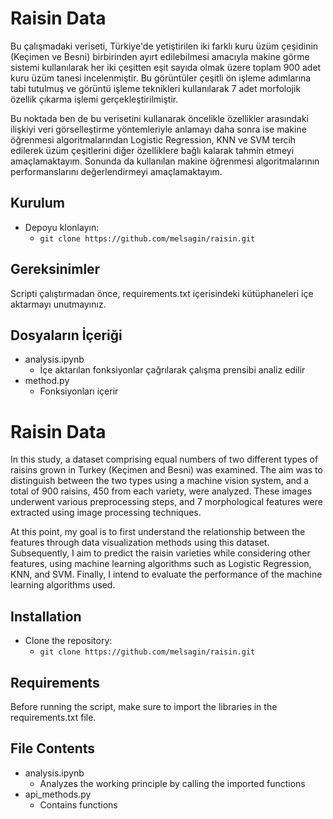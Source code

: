 # Raisin Data
Bu çalışmadaki veriseti, Türkiye'de yetiştirilen iki farklı kuru üzüm çeşidinin (Keçimen ve Besni) birbirinden ayırt edilebilmesi amacıyla makine görme sistemi kullanılarak her iki çeşitten eşit sayıda olmak üzere toplam 900 adet kuru üzüm tanesi incelenmiştir. Bu görüntüler çeşitli ön işleme adımlarına tabi tutulmuş ve görüntü işleme teknikleri kullanılarak 7 adet morfolojik özellik çıkarma işlemi gerçekleştirilmiştir. 

Bu noktada ben de bu verisetini kullanarak öncelikle özellikler arasındaki ilişkiyi veri görselleştirme yöntemleriyle anlamayı daha sonra ise makine öğrenmesi algoritmalarından Logistic Regression, KNN ve SVM tercih edilerek üzüm çeşitlerini diğer özelliklere bağlı kalarak tahmin etmeyi amaçlamaktayım. Sonunda da kullanılan makine öğrenmesi algoritmalarının performanslarını değerlendirmeyi amaçlamaktayım.

## Kurulum
- Depoyu klonlayın:
    - `git clone https://github.com/melsagin/raisin.git`

## Gereksinimler
Scripti çalıştırmadan önce, requirements.txt içerisindeki kütüphaneleri içe aktarmayı unutmayınız.

## Dosyaların İçeriği
- analysis.ipynb
    - İçe aktarılan fonksiyonlar çağrılarak çalışma prensibi analiz edilir
- method.py 
    - Fonksiyonları içerir

# Raisin Data
In this study, a dataset comprising equal numbers of two different types of raisins grown in Turkey (Keçimen and Besni) was examined. The aim was to distinguish between the two types using a machine vision system, and a total of 900 raisins, 450 from each variety, were analyzed. These images underwent various preprocessing steps, and 7 morphological features were extracted using image processing techniques.

At this point, my goal is to first understand the relationship between the features through data visualization methods using this dataset. Subsequently, I aim to predict the raisin varieties while considering other features, using machine learning algorithms such as Logistic Regression, KNN, and SVM. Finally, I intend to evaluate the performance of the machine learning algorithms used.

## Installation
- Clone the repository:
    - `git clone https://github.com/melsagin/raisin.git`

## Requirements
Before running the script, make sure to import the libraries in the requirements.txt file.

## File Contents
- analysis.ipynb
    - Analyzes the working principle by calling the imported functions
- api_methods.py
    - Contains functions